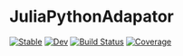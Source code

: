 # JuliaPythonAdapator

[![Stable](https://img.shields.io/badge/docs-stable-blue.svg)](https://thautwarm.github.io/JuliaPythonAdapator.jl/stable/)
[![Dev](https://img.shields.io/badge/docs-dev-blue.svg)](https://thautwarm.github.io/JuliaPythonAdapator.jl/dev/)
[![Build Status](https://github.com/thautwarm/JuliaPythonAdapator.jl/actions/workflows/CI.yml/badge.svg?branch=main)](https://github.com/thautwarm/JuliaPythonAdapator.jl/actions/workflows/CI.yml?query=branch%3Amain)
[![Coverage](https://codecov.io/gh/thautwarm/JuliaPythonAdapator.jl/branch/main/graph/badge.svg)](https://codecov.io/gh/thautwarm/JuliaPythonAdapator.jl)
